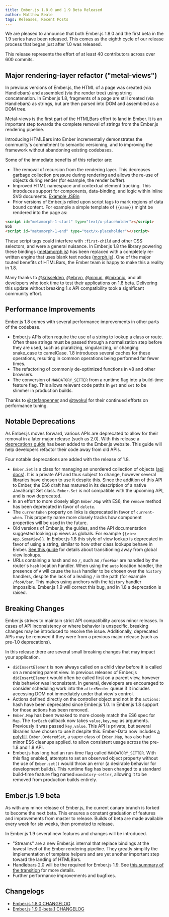 ```yaml
---
title: Ember.js 1.8.0 and 1.9 Beta Released
author: Matthew Beale
tags: Releases, Recent Posts
---
```


We are pleased to announce that both Ember.js 1.8.0 and the first beta in the
1.9 series have been released. This comes as the eighth cycle of our release
process that began just after 1.0 was released.

This release represents the effort of at least 40 contributors across over 600 commits.

## Major rendering-layer refactor ("metal-views")

In previous versions of Ember.js, the HTML of a page was created (via
Handlebars) and assembled (via the render tree) using string concatenation. In
Ember.js 1.8, fragments of a page are still created (via Handlebars) as
strings, but are then parsed into DOM and assembled as a DOM tree.

Metal-views is the first part of the HTMLBars effort to land in Ember. It is
an important step towards the complete removal of strings from the Ember.js
rendering pipeline.

Introducing HTMLBars into Ember incrementally demonstrates the community's
commitment to semantic versioning, and to improving the framework without
abandoning existing codebases.

Some of the immediate benefits of this refactor are:

* The removal of recursion from the rendering layer. This decreases garbage
collection pressure during rendering and allows the re-use of objects during
render (for example, the render buffer).
* Improved HTML namespace and contextual element tracking. This introduces
support for components, data-binding, and logic within inline SVG documents.
[Example JSBin](http://jsbin.com/woxes/8/)
* Prior versions of Ember.js relied upon script tags to mark
regions of data bound content. For example a simple template of `{{name}}`
might be rendered into the page as:

```html
<script id="metamorph-1-start" type="text/x-placeholder"></script>
Bob
<script id="metamorph-1-end" type="text/x-placeholder"></script>
```

These script tags could interfere with `:first-child` and other CSS selectors,
and were a general nuisance. In Ember.js 1.8 the library powering these
bindings ([metamorph.js](https://github.com/tomhuda/metamorph.js/)) has been
replaced with a completely re-written engine that uses blank text nodes
([morph.js](https://github.com/tildeio/htmlbars/blob/master/packages/morph/lib/morph.js)). One of the major touted benefits of HTMLBars, the Ember team is
happy to make this a reality in 1.8.

Many thanks to [@krisselden](https://twitter.com/krisselden),
[@ebryn](https://twitter.com/ebryn), [@mmun](https://twitter.com/_mmun),
[@mixonic](https://twitter.com/mixonic), and all developers who took time to
test their applications on 1.8 beta. Delivering this update without breaking
1.x API compatibility took a significant community effort.

## Performance Improvements

Ember.js 1.8 comes with several performance improvements in other parts of the
codebase.

* Ember.js APIs often require the use of a string to lookup a class or route.
Often these strings must be passed through a normalization step before they are
used, such as pluralizing, singularizing, or changing snake\_case to camelCase.
1.8 introduces several caches for these operations, resulting in common
operations being performed far fewer times.
* The refactoring of commonly de-optimized functions in v8 and other browsers.
* The conversion of `MANDATORY_SETTER` from a runtime flag into a build-time
feature flag. This allows relevant code paths in `get` and `set` to be slimmer
in production builds.

Thanks to [@stefanpenner](https://twitter.com/stefanpenner/) and
[@twokul](https://twitter.com/twokul) for their continued efforts on
performance tuning.

## Notable Deprecations

As Ember.js moves forward, various APIs are deprecated to allow for their
removal in a later major release (such as 2.0). With this release a
[deprecations guide](http://emberjs.com/guides/deprecations/) has been added to
the Ember.js website. This guide will help developers refactor their code away
from old APIs.

Four notable deprecations are added with the release of 1.8.

* `Ember.Set` is a class for managing an unordered collection of objects ([api
docs](http://emberjs.com/api/classes/Ember.Set.html)). It is a private API and
thus subject to change, however several libraries have chosen to use it despite
this. Since the addition of this API to Ember, the ES6 draft has matured in its
description of a native JavaScript Set class. `Ember.Set` is not compatible
with the upcoming API, and is now deprecated.
* In an effort to more closely align `Ember.Map` with ES6, the `remove` method
has been deprecated in favor of `delete`.
* The `currentWhen` property on links is deprecated in favor of `current-when`.
This property name more closely tracks how component properties will be used in the
future.
* Old versions of Ember.js, the guides, and the API documentation suggested
looking up views as globals. For example `{{view App.SomeView}}`. In
Ember.js 1.8 this style of view lookup is deprecated in favor of using a
string, similar to how other class lookups behave in Ember. [See
this guide](http://emberjs.com/guides/deprecations/#toc_global-lookup-of-views)
for details about transitioning away from global view lookups.
* URLs containing a hash and no `/`, such as `/foo#bar` are handled by the
router's `hash` location handler. When using the `auto` location handler, the
presence of `#` will cause the `hash` handler to be chosen over the `history`
handlers, despite the lack of a leading `/` in the path (for example `/foo#/bar`.
This makes using anchors with the `history` handler impossible. Ember.js
1.9 will correct this bug, and in 1.8 a deprecation is raised.

## Breaking Changes

Ember.js strives to maintain strict API compatibility across minor releases.
In cases of API inconsistency or where behavior is unspecific, breaking changes
may be introduced to resolve the issue. Additionally, deprecated APIs may
be removed if they were from a previous major release (such as pre-1.0
deprecations).

In this release there are several small breaking changes that may impact your
application.

* `didInsertElement` is now always called on a child view before it is called
on a rendering parent view. In previous releases of Ember.js `didInsertElement`
would often be called first on a parent view, however this behavior was
inconsistent. In general, developers are encouraged
to consider scheduling work into the `afterRender` queue if it includes
accessing DOM not immediately under that view's control.
* Actions defined directly on the controller object
and not in the `actions:` hash have been deprecated since Ember.js 1.0. In
Ember.js 1.8 support for those actions has been removed.
* `Ember.Map` has been tweaked to more closely match the ES6 spec for `Map`. The
`forEach` callback now takes `value,key,map` as arguments. Previously it was passed
`key,value`. This API is private, but several libraries have chosen to use it
despite this. Ember-Data now includes [a polyfill](https://github.com/emberjs/data/blob/master/packages/ember-data/lib/system/map.js). `Ember.OrderedSet`, a super class of `Ember.Map`, has
also had minor ES6 cleanups applied.
to allow consistent usage across the pre-1.8 and 1.8 API.
* Ember.js has long had an run-time flag called `MANDATORY_SETTER`. With this
flag enabled, attempts to set an observed object property without the use of
`Ember.set()` would throw an error (a desirable behavior for development
builds). This runtime flag has been changed to a
standard build-time feature flag named `mandatory-setter`, allowing it to
be removed from production builds entirely.

## Ember.js 1.9 beta

As with any minor release of Ember.js, the current canary branch is forked
to become the next beta. This ensures a constant graduation of features and
improvements from master to release. Builds of beta are made available every
week for six weeks, then promoted to release.

In Ember.js 1.9 several new features and changes will be introduced.

* "Streams" are a new Ember.js internal that replace bindings at the lowest
level of the Ember rendering pipeline. They greatly simplify the implementation
of template helpers and are yet another important step toward the landing of
HTMLBars.
* Handlebars 2.0 will be the required for Ember.js 1.9. See [this summary
of the transition](http://emberjs.com/blog/2014/10/16/handlebars-update.html)
for more details.
* Further performance improvements and bugfixes.

## Changelogs

+ [Ember.js 1.8.0 CHANGELOG](https://github.com/emberjs/ember.js/blob/v1.8.0/CHANGELOG.md)
+ [Ember.js 1.9.0-beta.1 CHANGELOG](https://github.com/emberjs/ember.js/blob/v1.9.0-beta.1/CHANGELOG.md)
